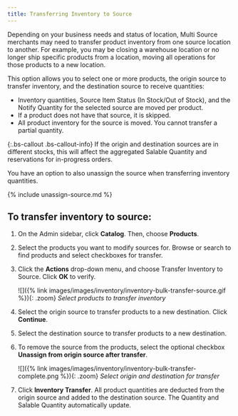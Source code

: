 ```yaml
---
title: Transferring Inventory to Source
---
```



Depending on your business needs and status of location, Multi Source merchants may need to transfer product inventory from one source location to another. For example, you may be closing a warehouse location or no longer ship specific products from a location, moving all operations for those products to a new location.

This option allows you to select one or more products, the origin source to transfer inventory, and the destination source to receive quantities:

* Inventory quantities, Source Item Status (In Stock/Out of Stock), and the Notify Quantity for the selected source are moved per product.
* If a product does not have that source, it is skipped.
* All product inventory for the source is moved. You cannot transfer a partial quantity.

{:.bs-callout .bs-callout-info}
If the origin and destination sources are in different stocks, this will affect the aggregated Salable Quantity and reservations for in-progress orders.

You have an option to also unassign the source when transferring inventory quantities.

{% include unassign-source.md %}

## To transfer inventory to source:

1. On the Admin sidebar, click **Catalog**. Then, choose **Products**.

1. Select the products you want to modify sources for. Browse or search to find products and select checkboxes for transfer.

1. Click the **Actions** drop-down menu, and choose Transfer Inventory to Source. Click **OK** to verify.

    ![]({% link images/images/inventory/inventory-bulk-transfer-source.gif %}){: .zoom}
    *Select products to transfer inventory*

1. Select the origin source to transfer products to a new destination. Click **Continue**.

1. Select the destination source to transfer products to a new destination.

1. To remove the source from the products, select the optional checkbox **Unassign from origin source after transfer**.

    ![]({% link images/images/inventory/inventory-bulk-transfer-complete.png %}){: .zoom}
    *Select origin and destination for transfer*

1. Click **Inventory Transfer**. All product quantities are deducted from the origin source and added to the destination source. The Quantity and Salable Quantity automatically update.
